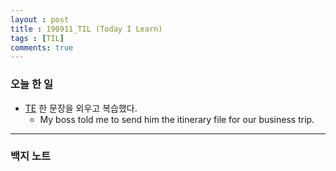 ```yaml
---
layout : post
title : 190911_TIL (Today I Learn)
tags : [TIL]
comments: true
---
```

### 오늘 한 일
- [TE](https://armkernel.github.io/TE_190911/) 한 문장을 외우고 복습했다.
  - My boss told me to send him the itinerary file for our business trip.

---
### 백지 노트
